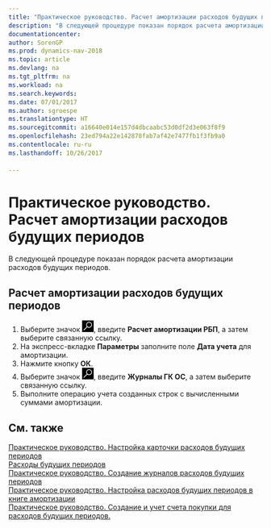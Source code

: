 ```yaml
---
title: "Практическое руководство. Расчет амортизации расходов будущих периодов"
description: "В следующей процедуре показан порядок расчета амортизации расходов будущих периодов."
documentationcenter: 
author: SorenGP
ms.prod: dynamics-nav-2018
ms.topic: article
ms.devlang: na
ms.tgt_pltfrm: na
ms.workload: na
ms.search.keywords: 
ms.date: 07/01/2017
ms.author: sgroespe
ms.translationtype: HT
ms.sourcegitcommit: a16640e014e157d4dbcaabc53d0df2d3e063f8f9
ms.openlocfilehash: 23ed794a22e142878fab7af42e7477fb1f3fb9a0
ms.contentlocale: ru-ru
ms.lasthandoff: 10/26/2017

---
```

# <a name="how-to-calculate-future-period-expenses-depreciation"></a>Практическое руководство. Расчет амортизации расходов будущих периодов
В следующей процедуре показан порядок расчета амортизации расходов будущих периодов.  

## <a name="to-calculate-future-period-expenses-depreciation"></a>Расчет амортизации расходов будущих периодов  

1.  Выберите значок ![Поиск страницы или отчета](../../media/ui-search/search_small.png "Значок поиска страницы или отчета"), введите **Расчет амортизации РБП**, а затем выберите связанную ссылку.  
2.  На экспресс-вкладке **Параметры** заполните поле **Дата учета** для амортизации.  
3.  Нажмите кнопку **ОК**.  
4.  Выберите значок ![Поиск страницы или отчета](../../media/ui-search/search_small.png "Значок поиска страницы или отчета"), введите **Журналы ГК ОС**, а затем выберите связанную ссылку.  
5.  Выполните операцию учета созданных строк с вычисленными суммами амортизации.  

## <a name="see-also"></a>См. также  
 [Практическое руководство. Настройка карточки расходов будущих периодов](how-to-set-up-a-future-expense-card.md)   
 [Расходы будущих периодов](future-expenses-deferrals-.md)   
 [Практическое руководство. Создание журналов расходов будущих периодов](how-to-create-future-expense-journals.md)   
 [Практическое руководство. Настройка расходов будущих периодов в книге амортизации](how-to-set-up-future-expenses-in-a-depreciation-book.md)   
 [Практическое руководство. Создание и учет счета покупки для расходов будущих периодов.](how-to-create-and-post-a-purchase-invoice-on-a-future-expense.md)

